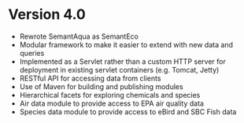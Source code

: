 Version 4.0
===========
* Rewrote SemantAqua as SemantEco
* Modular framework to make it easier to extend with new data and queries
* Implemented as a Servlet rather than a custom HTTP server for deployment in existing servlet containers (e.g. Tomcat, Jetty)
* RESTful API for accessing data from clients
* Use of Maven for building and publishing modules
* Hierarchical facets for exploring chemicals and species
* Air data module to provide access to EPA air quality data
* Species data module to provide access to eBird and SBC Fish data
